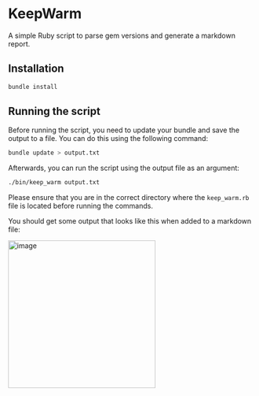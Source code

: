 # KeepWarm

A simple Ruby script to parse gem versions and generate a markdown report.

## Installation

```sh
bundle install
```

## Running the script

Before running the script, you need to update your bundle and save the output to a file. You can do this using the following command:

```sh
bundle update > output.txt
```

Afterwards, you can run the script using the output file as an argument:

```sh
./bin/keep_warm output.txt
```

Please ensure that you are in the correct directory where the `keep_warm.rb` file is located before running the commands.

You should get some output that looks like this when added to a markdown file:  

<img width="300" alt="image" src="https://github.com/bogderp/keep-warm/assets/9342394/6b9cfe9e-cd61-4697-9fb9-53c17dc3754d">

